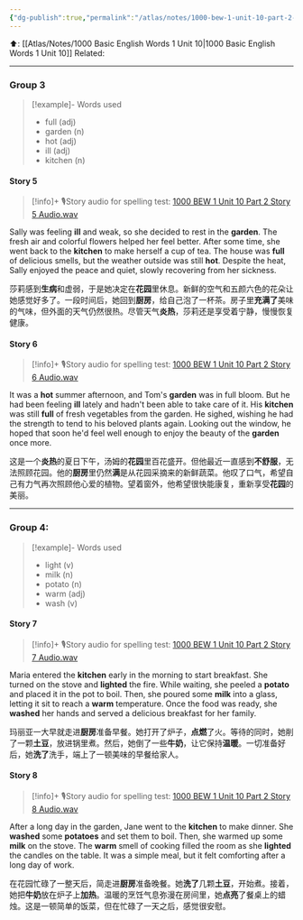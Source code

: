 ```yaml
---
{"dg-publish":true,"permalink":"/atlas/notes/1000-bew-1-unit-10-part-2-stories/","noteIcon":""}
---
```


⬆️: [[Atlas/Notes/1000 Basic English Words 1 Unit 10\|1000 Basic English Words 1 Unit 10]]
Related: 

---

### Group 3
> [!example]- Words used
> - full (adj)
> - garden (n)
> - hot (adj)
> - ill (adj)
> - kitchen (n)

#### Story 5
> [!info]+ 🎙️Story audio for spelling test: [1000 BEW 1 Unit 10 Part 2 Story 5 Audio.wav](https://drive.google.com/file/d/1yVm5zcUnn_MV1-GP81_rCo30yfHjSuYC/view?usp=drive_link)

Sally was feeling **ill** and weak, so she decided to rest in the **garden**. The fresh air and colorful flowers helped her feel better. After some time, she went back to the **kitchen** to make herself a cup of tea. The house was **full** of delicious smells, but the weather outside was still **hot**. Despite the heat, Sally enjoyed the peace and quiet, slowly recovering from her sickness.

莎莉感到**生病**和虚弱，于是她决定在**花园**里休息。新鲜的空气和五颜六色的花朵让她感觉好多了。一段时间后，她回到**厨房**，给自己泡了一杯茶。房子里**充满了**美味的气味，但外面的天气仍然很热。尽管天气**炎热**，莎莉还是享受着宁静，慢慢恢复健康。

#### Story 6
> [!info]+ 🎙️Story audio for spelling test: [1000 BEW 1 Unit 10 Part 2 Story 6 Audio.wav](https://drive.google.com/file/d/1ZyLc-RC_SEFrWHwwVLI1Mkv_sHZ8QQaJ/view?usp=drive_link)

It was a **hot** summer afternoon, and Tom's **garden** was in full bloom. But he had been feeling **ill** lately and hadn't been able to take care of it. His **kitchen** was still **full** of fresh vegetables from the garden. He sighed, wishing he had the strength to tend to his beloved plants again. Looking out the window, he hoped that soon he'd feel well enough to enjoy the beauty of the **garden** once more.

这是一个**炎热**的夏日下午，汤姆的**花园**里百花盛开。但他最近一直感到**不舒服**，无法照顾花园。他的**厨房**里仍然**满**是从花园采摘来的新鲜蔬菜。他叹了口气，希望自己有力气再次照顾他心爱的植物。望着窗外，他希望很快能康复，重新享受**花园**的美丽。

---

### Group 4:
> [!example]- Words used
> - light (v)
> - milk (n)
> - potato (n)
> - warm (adj)
> - wash (v)

#### Story 7 
> [!info]+ 🎙️Story audio for spelling test: [1000 BEW 1 Unit 10 Part 2 Story 7 Audio.wav](https://drive.google.com/file/d/1SSJzScKvOCDFrnGTKnyVkc3y1pSn8gZ3/view?usp=drive_link)

Maria entered the **kitchen** early in the morning to start breakfast. She turned on the stove and **lighted** the fire. While waiting, she peeled a **potato** and placed it in the pot to boil. Then, she poured some **milk** into a glass, letting it sit to reach a **warm** temperature. Once the food was ready, she **washed** her hands and served a delicious breakfast for her family.

玛丽亚一大早就走进**厨房**准备早餐。她打开了炉子，**点燃**了火。等待的同时，她削了一颗**土豆**，放进锅里煮。然后，她倒了一些**牛奶**，让它保持**温暖**。一切准备好后，她**洗了**洗手，端上了一顿美味的早餐给家人。

#### Story 8 

> [!info]+ 🎙️Story audio for spelling test: [1000 BEW 1 Unit 10 Part 2 Story 8 Audio.wav](https://drive.google.com/file/d/1w86YZ-ATOEFrTjM3qwqDt4NK3UVD3FAx/view?usp=drive_link)

After a long day in the garden, Jane went to the **kitchen** to make dinner. She **washed** some **potatoes** and set them to boil. Then, she warmed up some **milk** on the stove. The **warm** smell of cooking filled the room as she **lighted** the candles on the table. It was a simple meal, but it felt comforting after a long day of work.

在花园忙碌了一整天后，简走进**厨房**准备晚餐。她**洗了**几颗**土豆**，开始煮。接着，她把**牛奶**放在炉子上**加热**。温暖的烹饪气息弥漫在房间里，她**点亮**了餐桌上的蜡烛。这是一顿简单的饭菜，但在忙碌了一天之后，感觉很安慰。